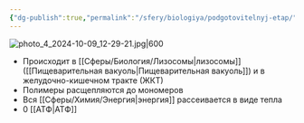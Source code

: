 ```yaml
---
{"dg-publish":true,"permalink":"/sfery/biologiya/podgotovitelnyj-etap/","tags":["Общаябиология"]}
---
```


![photo_4_2024-10-09_12-29-21.jpg|600](/img/user/%D0%90%D1%80%D1%85%D0%B8%D0%B2/%D0%9A%D1%8D%D1%88/photo_4_2024-10-09_12-29-21.jpg)
- Происходит в [[Сферы/Биология/Лизосомы\|лизосомы]] ([[Пищеварительная вакуоль\|Пищеварительная вакуоль]]) и в желудочно-кишечном тракте (ЖКТ)
- Полимеры расщепляются до мономеров
- Вся [[Сферы/Химия/Энергия\|энергия]] рассеивается в виде тепла
- 0 [[АТФ\|АТФ]]